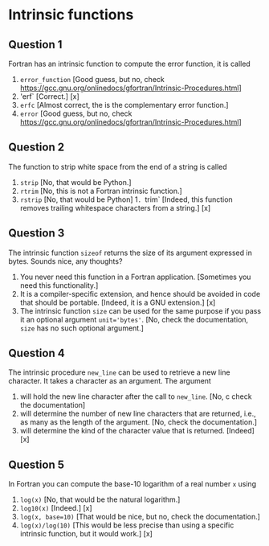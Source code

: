# Intrinsic functions

## Question 1

Fortran has an intrinsic function to compute the error function, it is  called
1. `error_function` [Good guess, but no, check https://gcc.gnu.org/onlinedocs/gfortran/Intrinsic-Procedures.html]
1. 'erf` [Correct.] [x]
1. `erfc` [Almost correct, the is the complementary error function.]
1. `error` [Good guess, but no, check https://gcc.gnu.org/onlinedocs/gfortran/Intrinsic-Procedures.html]


## Question 2

The function to strip white space from the end of a string is called
1. `strip` [No, that would be Python.]
1. `rtrim` [No, this is not a Fortran intrinsic function.]
1. `rstrip` [No, that would be Python]
1`. `trim` [Indeed, this function removes trailing whitespace characters from a string.] [x]


## Question 3

The intrinsic function `sizeof` returns the size of its argument expressed in bytes.  Sounds nice, any thoughts?
1. You never need this function in a Fortran application. [Sometimes you need this functionality.]
1. It is a compiler-specific extension, and hence should be avoided in code that should be portable. [Indeed, it is a GNU extension.] [x]
1. The intrinsic function `size` can be used for the same purpose if you pass it an optional argument `unit='bytes'`. [No, check the documentation, `size` has no such optional argument.]


## Question 4

The intrinsic procedure `new_line` can be used to retrieve a new line character.  It takes a character as an argument.  The argument
1. will hold the new line character after the call to `new_line`. [No, c check the documentation]
1. will determine the number of new line characters that are returned, i.e., as many as the length of the argument. [No, check the documentation.]
1. will determine the kind of the character value that is returned. [Indeed] [x]


## Question 5

In Fortran you can compute the base-10 logarithm of a real number `x` using
1. `log(x)` [No, that would be the natural logarithm.]
1. `log10(x)` [Indeed.] [x]
1. `log(x, base=10)` [That would be nice, but no, check the documentation.]
1. `log(x)/log(10)` [This would be less precise than using a specific intrinsic function, but it would work.] [x]
